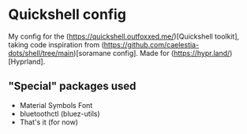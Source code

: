 # Quickshell config
My config for the (https://quickshell.outfoxxed.me/)[Quickshell toolkit], taking code inspiration from (https://github.com/caelestia-dots/shell/tree/main)[soramane config].
Made for (https://hypr.land/)[Hyprland].

## "Special" packages used
- Material Symbols Font
- bluetoothctl (bluez-utils)
- That's it (for now)
